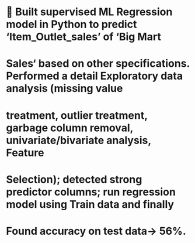 # 	Built supervised ML Regression model in Python to predict ‘Item_Outlet_sales’ of ‘Big Mart 
# Sales‘ based on other specifications. Performed a detail Exploratory data analysis (missing value
# treatment, outlier treatment, garbage column removal, univariate/bivariate analysis, Feature 
# Selection); detected strong predictor columns; run regression model using Train data and finally 
# Found accuracy on test data-> 56%.
